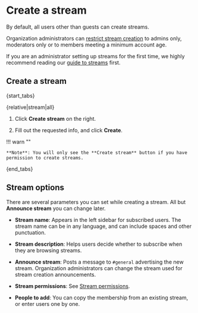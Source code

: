 # Create a stream

By default, all users other than guests can create streams.

Organization administrators can
[restrict stream creation](/help/configure-who-can-create-streams) to
admins only, moderators only or to members meeting a minimum account age.

If you are an administrator setting up streams for the first time, we highly
recommend reading our
[guide to streams](/help/getting-your-organization-started-with-zulip#create-streams)
first.

## Create a stream

{start_tabs}

{relative|stream|all}

1. Click **Create stream** on the right.

1. Fill out the requested info, and click **Create**.

!!! warn ""

    **Note**: You will only see the **Create stream** button if you have
    permission to create streams.

{end_tabs}

## Stream options

There are several parameters you can set while creating a stream. All but
**Announce stream** you can change later.

* **Stream name**: Appears in the left sidebar for subscribed users. The
  stream name can be in any language, and can include spaces and other
  punctuation.

* **Stream description**: Helps users decide whether to subscribe when they
  are browsing streams.

* **Announce stream**: Posts a message to `#general` advertising the new
  stream. Organization administrators can change the stream used for stream
  creation announcements.

* **Stream permissions**: See [Stream permissions](/help/stream-permissions).

* **People to add**: You can copy the membership from an existing stream, or
  enter users one by one.
